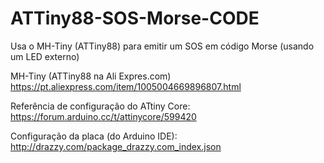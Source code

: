 # ATTiny88-SOS-Morse-CODE
Usa o MH-Tiny (ATTiny88) para emitir um SOS em código Morse (usando um LED externo)

MH-Tiny (ATTiny88 na Ali Expres.com)
https://pt.aliexpress.com/item/1005004669896807.html

Referência de configuração do ATtiny Core:
https://forum.arduino.cc/t/attinycore/599420

Configuração da placa (do Arduino IDE):
http://drazzy.com/package_drazzy.com_index.json
